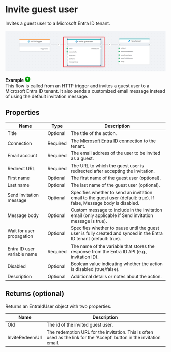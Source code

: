 # Invite guest user

Invites a guest user to a Microsoft Entra ID tenant.

![Example Flow](../../../../images/flow/entra-id-invite-guest-user-example.png)

**Example** ![img](../../../../images/strz.jpg)  
This flow is called from an HTTP trigger and invites a guest user to a Microsoft Entra ID tenant. It also sends a customized email message instead of using the default invitation message. 

## Properties

| Name                     | Type     | Description                                                                 |
|--------------------------|----------|-----------------------------------------------------------------------------|
| Title                    | Optional | The title of the action.                                                    |
| Connection               | Required | The [Microsoft Entra ID connection](./connecting-to-entra-id.md) to the tenant. |
| Email account            | Required | The email address of the user to be invited as a guest.                     |
| Redirect URL             | Required | The URL to which the guest user is redirected after accepting the invitation. |
| First name               | Optional | The first name of the guest user (optional).                                |
| Last name                | Optional | The last name of the guest user (optional).                                 |
| Send invitation message  | Optional | Specifies whether to send an invitation email to the guest user (default: true). If false, Message body is disabled. |
| Message body             | Optional | Custom message to include in the invitation email (only applicable if Send invitation message is true).              |
| Wait for user propagation  | Optional | Specifies whether to pause until the guest user is fully created and synced in the Entra ID tenant (default: true). |
| Entra ID user variable name     | Required | The name of the variable that stores the response from the Entra ID API (e.g., invitation ID). |
| Disabled  | Optional | Boolean value indicating whether the action is disabled (true/false).  |
| Description              | Optional | Additional details or notes about the action.                               |

## Returns (optional)

Returns an EntraIdUser object with two properties.

| Name                     | Description                                                                 |
|--------------------------|-----------------------------------------------------------------------------|
| OId                      | The id of the invited guest user.                                                    |
| InviteRedeemUrl          | The redemption URL for the invitation. This is often used as the link for the 'Accept' button in the invitation email. |